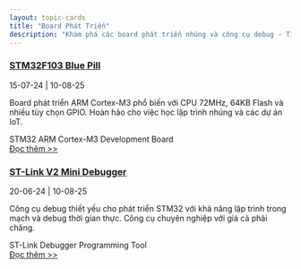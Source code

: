 ```yaml
---
layout: topic-cards
title: "Board Phát Triển"
description: "Khám phá các board phát triển nhúng và công cụ debug - Tìm phần cứng phù hợp cho dự án của bạn"
---
```


<div class="topic-cards-container">
  <div class="topic-card">
    <div class="topic-image" style="background-image: url('/boards/assets/stm32f103.png')"></div>
    <div class="topic-content">
      <h3 class="topic-title"><a href="/boards/stm32f103/">STM32F103 Blue Pill</a></h3>
      <div class="topic-dates">15-07-24 | 10-08-25</div>
      <p class="topic-description">Board phát triển ARM Cortex-M3 phổ biến với CPU 72MHz, 64KB Flash và nhiều tùy chọn GPIO. Hoàn hảo cho việc học lập trình nhúng và các dự án IoT.</p>
      <div class="topic-tags">
        <span class="topic-tag">STM32</span>
        <span class="topic-tag">ARM Cortex-M3</span>
        <span class="topic-tag">Development Board</span>
      </div>
      <a href="/boards/stm32f103/" class="topic-read-more" onclick="event.stopPropagation();">Đọc thêm >></a>
    </div>
  </div>

  <div class="topic-card">
    <div class="topic-image" style="background-image: url('/boards/assets/stlink_mini_debugger.png')"></div>
    <div class="topic-content">
      <h3 class="topic-title"><a href="/boards/stlink-v2/">ST-Link V2 Mini Debugger</a></h3>
      <div class="topic-dates">20-06-24 | 10-08-25</div>
      <p class="topic-description">Công cụ debug thiết yếu cho phát triển STM32 với khả năng lập trình trong mạch và debug thời gian thực. Công cụ chuyên nghiệp với giá cả phải chăng.</p>
      <div class="topic-tags">
        <span class="topic-tag">ST-Link</span>
        <span class="topic-tag">Debugger</span>
        <span class="topic-tag">Programming Tool</span>
      </div>
      <a href="/boards/stlink-v2/" class="topic-read-more" onclick="event.stopPropagation();">Đọc thêm >></a>
    </div>
  </div>
</div>
